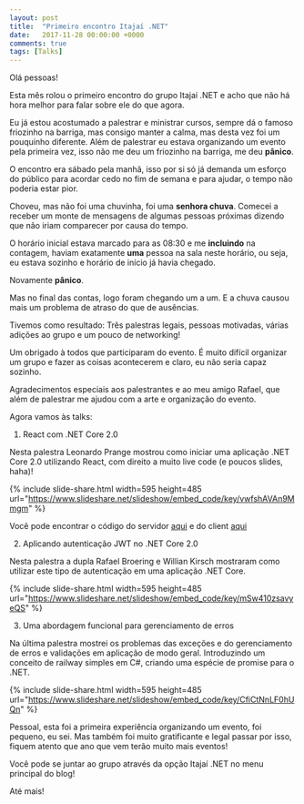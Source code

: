 ```yaml
---
layout: post
title:  "Primeiro encontro Itajaí .NET"
date:   2017-11-28 00:00:00 +0000
comments: true
tags: [Talks]
---
```


Olá pessoas!

Esta mês rolou o primeiro encontro do grupo Itajaí .NET e acho que não há hora melhor para falar sobre ele do que agora. 

Eu já estou acostumado a palestrar e ministrar cursos, sempre dá o famoso friozinho na barriga, mas consigo manter a calma, mas desta vez foi um pouquinho diferente. Além de palestrar eu estava organizando um evento pela primeira vez, isso não me deu um friozinho na barriga, me deu **pânico**.

O encontro era sábado pela manhã, isso por si só já demanda um esforço do público para acordar cedo no fim de semana e para ajudar, o tempo não poderia estar pior.

Choveu, mas não foi uma chuvinha, foi uma **senhora chuva**. Comecei a receber um monte de mensagens de algumas pessoas próximas dizendo que não iriam comparecer por causa do tempo.

O horário inicial estava marcado para as 08:30 e me **incluindo** na contagem, haviam exatamente **uma** pessoa na sala neste horário, ou seja, eu estava sozinho e horário de início já havia chegado.

Novamente **pânico**.

Mas no final das contas, logo foram chegando um a um. E a chuva causou mais um problema de atraso do que de ausências.

Tivemos como resultado: Três palestras legais, pessoas motivadas, várias adições ao grupo e um pouco de networking!

Um obrigado à todos que participaram do evento. É muito difícil organizar um grupo e fazer as coisas acontecerem e claro, eu não seria capaz sozinho.

Agradecimentos especiais aos palestrantes e ao meu amigo Rafael, que além de palestrar me ajudou com a arte e organização do evento.

Agora vamos às talks:

1. React com .NET Core 2.0

Nesta palestra Leonardo Prange mostrou como iniciar uma aplicação .NET Core 2.0 utilizando React, com direito a muito live code (e poucos slides, haha)!

{% include slide-share.html width=595 height=485 url="https://www.slideshare.net/slideshow/embed_code/key/vwfshAVAn9Mmgm" %}

Você pode encontrar o código do servidor [aqui](https://github.com/LeonardoPrange/Itajai-dotnet-server) e do client [aqui](https://github.com/LeonardoPrange/Itajai-dotnet-client)

2. Aplicando autenticação JWT no .NET Core 2.0

Nesta palestra a dupla Rafael Broering e Willian Kirsch mostraram como utilizar este tipo de autenticação em uma aplicação .NET Core.

{% include slide-share.html width=595 height=485 url="https://www.slideshare.net/slideshow/embed_code/key/mSw410zsavyeQS" %}

3. Uma abordagem funcional para gerenciamento de erros

Na última palestra mostrei os problemas das exceções e do gerenciamento de erros e validações em aplicação de modo geral. Introduzindo um conceito de railway simples em C#, criando uma espécie de promise para o .NET.

{% include slide-share.html width=595 height=485 url="https://www.slideshare.net/slideshow/embed_code/key/CfiCtNnLF0hUQn" %}

Pessoal, esta foi a primeira experiência organizando um evento, foi pequeno, eu sei. Mas também foi muito gratificante e legal passar por isso, fiquem atento que ano que vem terão muito mais eventos!

Você pode se juntar ao grupo através da opção Itajaí .NET no menu principal do blog!

Até mais!